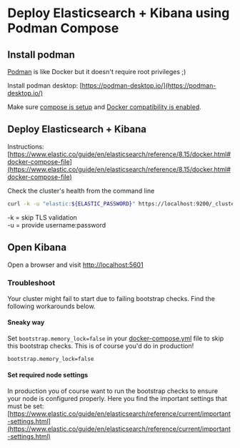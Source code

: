 # Deploy Elasticsearch + Kibana using Podman Compose

## Install podman

[Podman](https://podman.io) is like Docker but it doesn't require root privileges ;)<br>

Install podman desktop: [https://podman-desktop.io/](https://podman-desktop.io/)<br>

Make sure [compose is setup](https://podman-desktop.io/docs/compose/setting-up-compose) and [Docker compatibility is enabled](https://podman-desktop.io/docs/migrating-from-docker/managing-docker-compatibility).

## Deploy Elasticsearch + Kibana

Instructions: [https://www.elastic.co/guide/en/elasticsearch/reference/8.15/docker.html#docker-compose-file](https://www.elastic.co/guide/en/elasticsearch/reference/8.15/docker.html#docker-compose-file)

Check the cluster's health from the command line

```bash
curl -k -u "elastic:${ELASTIC_PASSWORD}" https://localhost:9200/_cluster/health
```

-k = skip TLS validation<br>
-u = provide username:password

## Open Kibana

Open a browser and visit [http://localhost:5601](http://localhost:5601)

### Troubleshoot

Your cluster might fail to start due to failing bootstrap checks. Find the following workarounds below.

#### Sneaky way

Set `bootstrap.memory_lock=false` in your [docker-compose.yml](./docker-compose.yml) file to skip this bootstrap checks. This is of course you'd do in production!

```bash
bootstrap.memory_lock=false
```

#### Set required node settings

In production you of course want to run the bootstrap checks to ensure your node is configured properly. Here you find the important settings that must be set:<br>
[https://www.elastic.co/guide/en/elasticsearch/reference/current/important-settings.html](https://www.elastic.co/guide/en/elasticsearch/reference/current/important-settings.html)
